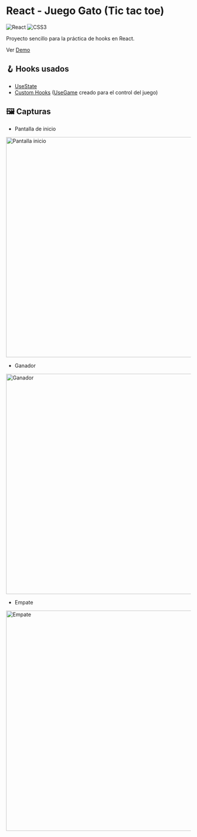 # React - Juego Gato (Tic tac toe)

![React](https://img.shields.io/badge/react-gray?style=for-the-badge&logo=react&logoColor=%2361DAFB)
![CSS3](https://img.shields.io/badge/css3-gray?style=for-the-badge&logo=css3&logoColor=blue)

Proyecto sencillo para la práctica de hooks en React.

Ver [Demo](https://tlapanco.github.io/juego-gato-react/)

## 🪝 Hooks usados

- [UseState](https://react.dev/reference/react/useState)
- [Custom Hooks](https://react.dev/learn/reusing-logic-with-custom-hooks) (<a href="https://github.com/tlapanco/juego-gato-react/blob/main/src/hooks/useGame.js" target="blank">UseGame</a> creado para el control del juego)

## 🖼️ Capturas 
- Pantalla de inicio
<img src="https://github.com/user-attachments/assets/f73e1732-c466-44e6-8241-a110d988e928" alt="Pantalla inicio" width="600px" />

- Ganador
<img src="https://github.com/user-attachments/assets/5c95cb7e-eca3-4540-9289-b64548318865" alt="Ganador" width="600px" />

- Empate
<img src="https://github.com/user-attachments/assets/0731c44e-75f3-42ec-bd6a-ad6adbfb65f7" alt="Empate" width="600px" />
